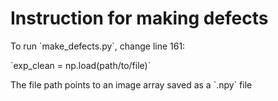<h1> Instruction for making defects </h1>

<p> To run `make_defects.py`, change line 161: </p>
<p>`exp_clean = np.load(path/to/file)` </p>
<p>The file path points to an image array saved as a `.npy` file </p>
